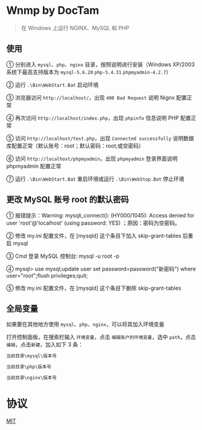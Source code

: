 # Wnmp by DocTam

> 在 Windows 上运行 NGINX、MySQL 和 PHP

## 使用

① 分别进入 `mysql`、`php`、`nginx` 目录，按照说明进行安装（Windows XP/2003 系统下最高支持版本为 `mysql-5.6.20` `php-5.4.31` `phpmyadmin-4.2.7`）

② 运行 `.\Bin\WebStart.Bat` 启动环境

③ 浏览器访问 `http://localhost/`，出现 `400 Bad Request` 说明 Nignx 配置正常

④ 再次访问 `http://localhost/index.php`，出现 `phpinfo` 信息说明 PHP 配置正常

⑤ 访问 `http://localhost/test.php`，出现 `Connected successfully` 说明数据库配置正常（默认账号：root；默认密码：root;或空密码）

⑥ 访问 `http://localhost/phpmyadmin`，出现 `phpmyadmin` 登录界面说明 phpmyadmin 配置正常

⑦ 运行 `.\Bin\WebStart.Bat` 重启环境或运行 `.\Bin\WebStop.Bat` 停止环境

## 更改 MySQL 账号 root 的默认密码

① 报错提示：Warning: mysqli_connect(): (HY000/1045): Access denied for user 'root'@'localhost' (using password: YES) ；原因：密码为空密码。

② 修改 my.ini 配置文件，在 [mysqld] 这个条目下加入 skip-grant-tables 后重启 mysql

③ Cmd 登录 MySQL 控制台: mysql -u root -p

④ mysql> use mysql;update user set password=password("新密码") where user="root";flush privileges;quit;

⑤ 修改 my.ini 配置文件，在 [mysqld] 这个条目下删除 skip-grant-tables


## 全局变量

如果要在其他地方使用 `mysql`、`php`、`nginx`，可以将其加入环境变量

打开控制面板，在搜索栏输入 `环境变量`，点击 `编辑账户的环境变量`，选中 `path`，点击`编辑`，点击`新建`，加入如下 3 条：

```txt
当前目录\mysql\版本号

当前目录\php\版本号

当前目录\nginx\版本号
```

# 协议

[MIT](https://github.com/DocTam/Wnmp/LICENSE)
